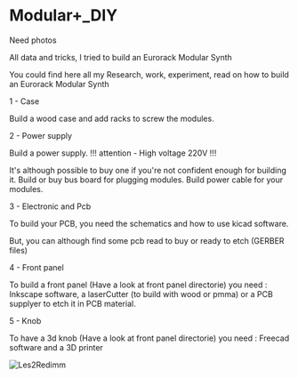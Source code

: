 # Modular+_DIY

Need photos

All data and tricks, I tried to build an Eurorack Modular Synth

You could find here all my Research, work, experiment, read on how to build an Eurorack Modular Synth

1 - Case

Build a wood case and add racks to screw the modules.

2 - Power supply

Build a power supply. !!! attention - High voltage 220V !!!

It's although possible to buy one if you're not confident enough for building it. 
Build or buy bus board for plugging modules.
Build power cable for your modules. 

3 - Electronic and Pcb

To build your PCB, you need the schematics and how to use kicad software.

But, you can although find some pcb read to buy or ready to etch (GERBER files)

4 - Front panel

To build a front panel (Have a look at front panel directorie) you need : Inkscape software, a laserCutter (to build with wood or pmma) or a PCB supplyer to etch it in PCB material.

5 - Knob

To have a 3d knob (Have a look at front panel directorie) you need : Freecad software and a 3D printer


![ Les2Redimm](https://github.com/dubhalley/Eurorack_Modular_DIY/assets/5200123/800972c7-5819-443b-8aee-4e67265dd3ed)
